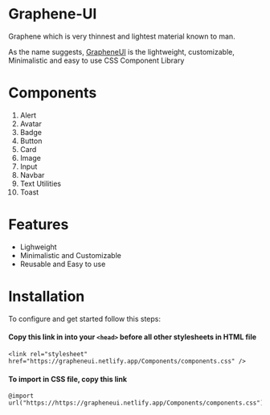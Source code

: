 # Graphene-UI
 Graphene which is very thinnest and lightest material known to man.
 
As the name suggests, [GrapheneUI](https://grapheneui.netlify.app/) is the lightweight, customizable, Minimalistic and easy to use CSS Component Library
<!-- # Preview
Will add screen shots here -->
# Components
1. Alert
2. Avatar
3. Badge
4. Button
5. Card
6. Image
7. Input
8. Navbar
9. Text Utilities
10. Toast
# Features
- Lighweight
- Minimalistic and Customizable
- Reusable and Easy to use
# Installation
To configure and get started follow this steps:
#### Copy this link in into your `<head>` before all other stylesheets in HTML file
```
<link rel="stylesheet" href="https://grapheneui.netlify.app/Components/components.css" />
```
#### To import in CSS file, copy this link
```
@import url("https://https://grapheneui.netlify.app/Components/components.css");
```
